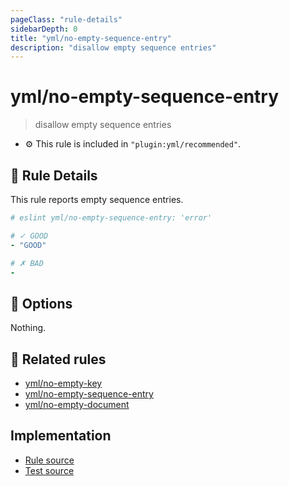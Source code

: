 ```yaml
---
pageClass: "rule-details"
sidebarDepth: 0
title: "yml/no-empty-sequence-entry"
description: "disallow empty sequence entries"
---
```

# yml/no-empty-sequence-entry

> disallow empty sequence entries

- :gear: This rule is included in `"plugin:yml/recommended"`.

## :book: Rule Details

This rule reports empty sequence entries.

<eslint-code-block>

<!-- eslint-skip -->

```yaml
# eslint yml/no-empty-sequence-entry: 'error'

# ✓ GOOD
- "GOOD"

# ✗ BAD
- 
```

</eslint-code-block>

## :wrench: Options

Nothing.

## :couple: Related rules

- [yml/no-empty-key]
- [yml/no-empty-sequence-entry]
- [yml/no-empty-document]

[yml/no-empty-key]: ./no-empty-key.md
[yml/no-empty-sequence-entry]: ./no-empty-sequence-entry.md
[yml/no-empty-document]: ./no-empty-document.md

## Implementation

- [Rule source](https://github.com/ota-meshi/eslint-plugin-yml/blob/master/src/rules/no-empty-sequence-entry.ts)
- [Test source](https://github.com/ota-meshi/eslint-plugin-yml/blob/master/tests/src/rules/no-empty-sequence-entry.js)

